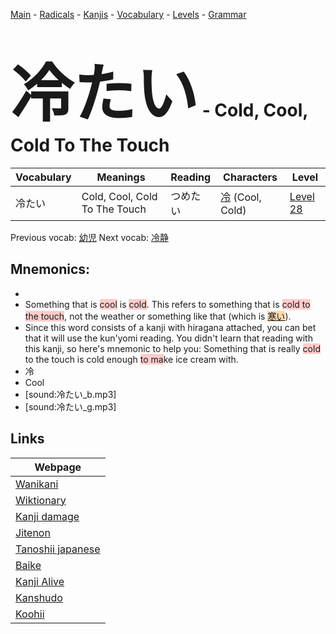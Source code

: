 <style> bigfont {font-size: 100px}</style>
[Main](../README.md) -
[Radicals](../radicals.md) -
[Kanjis](../kanjis.md) -
[Vocabulary](../vocabulary.md) -
[Levels](../levels.md) -
[Grammar](../grammar.md)
# <bigfont> 冷たい</bigfont> - Cold, Cool, Cold To The Touch 

| Vocabulary | Meanings | Reading | Characters | Level |
| --- | --- | --- | --- | --- |
| 冷たい | Cold, Cool, Cold To The Touch | つめたい |  [冷](../kanjis/冷.md) (Cool, Cold) | [Level 28](../levels/wk_level28.md) |

Previous vocab: [幼児](幼児.md) Next vocab: [冷静](冷静.md) 

## Mnemonics:

* 
* Something that is <span style="background-color:#ffcccb"> cool</span> is <span style="background-color:#ffcccb"> cold</span>. This refers to something that is <span style="background-color:#ffcccb"> cold to the touch</span>, not the weather or something like that (which is <span style="background-color:#fed8b1"> [寒い](https://jisho.org/search/寒い)</span>).
* Since this word consists of a kanji with hiragana attached, you can bet that it will use the kun'yomi reading. You didn't learn that reading with this kanji, so here's mnemonic to help you: Something that is really <span style="background-color:#ffcccb"> cold</span> to the touch is cold enough <span style="background-color:#ffcccb"> to ma</span>ke ice cream with.
* 冷
* Cool
* [sound:冷たい_b.mp3]
* [sound:冷たい_g.mp3]


## Links 

| Webpage |
| --- |
| [Wanikani          ](https://www.wanikani.com/kanji/冷たい) |
| [Wiktionary        ](https://en.wiktionary.org/wiki/冷たい) |
| [Kanji damage      ](http://www.kanjidamage.com/kanji/search?utf8=✓&q=冷たい) |
| [Jitenon           ](https://jitenon.com/kanji/冷たい) |
| [Tanoshii japanese ](https://www.tanoshiijapanese.com/dictionary/kanji.cfm?k=冷たい) |
| [Baike             ](https://baike.baidu.com/item/冷たい) |
| [Kanji Alive       ](https://app.kanjialive.com/冷たい) |
| [Kanshudo          ](https://www.kanshudo.com/searchmn?q=冷たい) |
| [Koohii            ](https://kanji.koohii.com/study/kanji/冷たい) |
